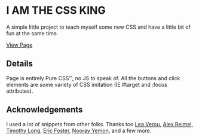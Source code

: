 # I AM THE CSS KING

A simple little project to teach myself some new CSS and have a little bit of fun at the same time.

[View Page](https://thecssking.github.io/CSSKing/)

## Details

Page is entirely Pure CSS&trade;, no JS to speak of.  All the buttons and click elements are some variety of CSS imitation (IE #target and :focus attributes).

## Acknowledgements

I used a lot of snippets from other folks.  Thanks too [Lea Verou](http://lea.verou.me/css3patterns/#stars), [Alex Reimel](https://codepen.io/areimel/pen/BKazmQ), [Timothy Long](https://codepen.io/timothylong/pen/HhAer/), [Eric Foster](https://codepen.io/efost/pen/rrjvkk), [Nooray Yemon](https://codepen.io/yemon/pen/pWoROm), and a few more.

